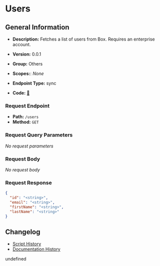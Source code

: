 # Users

## General Information
- **Description:** Fetches a list of users from Box. Requires an enterprise account.

- **Version:** 0.0.1
- **Group:** Others
- **Scopes:**: _None_
- **Endpoint Type:** sync
- **Code:** [🔗](https://github.com/NangoHQ/integration-templates/tree/main/integrations/box/syncs/users.ts)

### Request Endpoint

- **Path:** `/users`
- **Method:** `GET`

### Request Query Parameters

_No request parameters_

### Request Body

_No request body_

### Request Response

```json
{
  "id": "<string>",
  "email": "<string>",
  "firstName": "<string>",
  "lastName": "<string>"
}
```

## Changelog


- [Script History](https://github.com/NangoHQ/integration-templates/commits/main/integrations/box/syncs/users.ts)
- [Documentation History](https://github.com/NangoHQ/integration-templates/commits/main/integrations/box/syncs/users.md)

<!-- END  GENERATED CONTENT -->

undefined